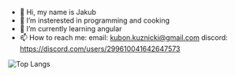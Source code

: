 - 👋 Hi, my name is Jakub
- 👀 I’m insterested in programming and cooking
- 🌱 I’m currently learning angular
- 📫 How to reach me:
      email: kubon.kuznicki@gmail.com
      discord: https://discord.com/users/299610041642647573

![Top Langs](https://github-readme-stats.vercel.app/api/top-langs/?username=Brbn-jpg&theme=darcula&count-private=true&layout=compact)
